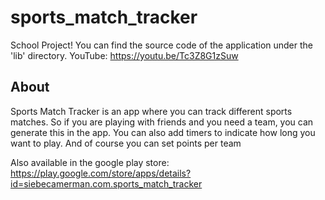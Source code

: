 # sports_match_tracker

School Project! You can find the source code of the application under the 'lib' directory.
YouTube: https://youtu.be/Tc3Z8G1zSuw

## About

Sports Match Tracker is an app where you can track different sports matches.
So if you are playing with friends and you need a team, you can generate this in the app.
You can also add timers to indicate how long you want to play. And of course you can set points per team

Also available in the google play store: https://play.google.com/store/apps/details?id=siebecamerman.com.sports_match_tracker
